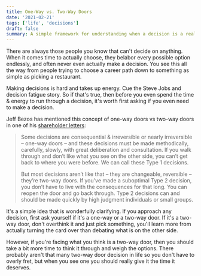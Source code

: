 ```yaml
---
title: One-Way vs. Two-Way Doors
date: '2021-02-21'
tags: ['life', 'decisions']
draft: false
summary: A simple framework for understanding when a decision is a real decision.
---
```


There are always those people you know that can't decide on anything. When it comes time to actually choose, they belabor every possible option endlessly, and often never even actually make a decision. You see this all the way from people trying to choose a career path down to something as simple as picking a restaurant.

Making decisions is hard and takes up energy. Cue the Steve Jobs and decision fatigue story. So if that's true, then before you even spend the time & energy to run through a decision, it's worth first asking if you even need to make a decision. 

Jeff Bezos has mentioned this concept of one-way doors vs two-way doors in one of his [shareholder letters](https://www.sec.gov/Archives/edgar/data/1018724/000119312516530910/d168744dex991.htm):

> Some decisions are consequential & irreversible or nearly irreversible – one-way doors – and these decisions must be made methodically, carefully, slowly, with great deliberation and consultation. If you walk through and don’t like what you see on the other side, you can’t get back to where you were before. We can call these Type 1 decisions.
> 
> But most decisions aren’t like that – they are changeable, reversible – they’re two-way doors. If you’ve made a suboptimal Type 2 decision, you don’t have to live with the consequences for that long. You can reopen the door and go back through. Type 2 decisions can and should be made quickly by high judgment individuals or small groups.

It's a simple idea that is wonderfully clarifying. If you approach any decision, first ask yourself if it's a one-way or a two-way door. If it's a two-way door, don't overthink it and just pick something, you'll learn more from actually turning the card over than debating what is on the other side. 

However, if you're facing what you think is a two-way door, then you should take a bit more time to think it through and weigh the options. There probably aren't that many two-way door decision in life so you don't have to overly fret, but when you see one you should really give it the time it deserves.